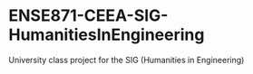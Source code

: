 # ENSE871-CEEA-SIG-HumanitiesInEngineering
University class project for the SIG (Humanities in Engineering)
